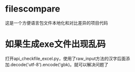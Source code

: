 # filescompare
这是一个方便语言包文件本地化和对比差异的项目代码
# 如果生成exe文件出现乱码
打开api_checkfile_excel.py，使用了raw_input方法的汉字后面添加.decode('utf-8').encode('gbk)。就可以解决问题了
